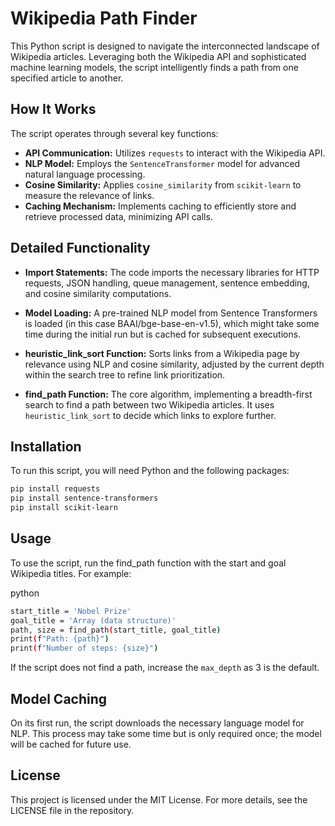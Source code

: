 # Wikipedia Path Finder

This Python script is designed to navigate the interconnected landscape of Wikipedia articles. Leveraging both the Wikipedia API and sophisticated machine learning models, the script intelligently finds a path from one specified article to another. 

## How It Works

The script operates through several key functions:

- **API Communication:** Utilizes `requests` to interact with the Wikipedia API.
- **NLP Model:** Employs the `SentenceTransformer` model for advanced natural language processing.
- **Cosine Similarity:** Applies `cosine_similarity` from `scikit-learn` to measure the relevance of links.
- **Caching Mechanism:** Implements caching to efficiently store and retrieve processed data, minimizing API calls.

## Detailed Functionality

- **Import Statements:** The code imports the necessary libraries for HTTP requests, JSON handling, queue management, sentence embedding, and cosine similarity computations.

- **Model Loading:** A pre-trained NLP model from Sentence Transformers is loaded (in this case BAAI/bge-base-en-v1.5), which might take some time during the initial run but is cached for subsequent executions.

- **heuristic_link_sort Function:** Sorts links from a Wikipedia page by relevance using NLP and cosine similarity, adjusted by the current depth within the search tree to refine link prioritization.

- **find_path Function:** The core algorithm, implementing a breadth-first search to find a path between two Wikipedia articles. It uses `heuristic_link_sort` to decide which links to explore further.

## Installation

To run this script, you will need Python and the following packages:

```bash
pip install requests
pip install sentence-transformers
pip install scikit-learn
```

## Usage

To use the script, run the find_path function with the start and goal Wikipedia titles. For example:

python

```bash
start_title = 'Nobel Prize' 
goal_title = 'Array (data structure)'
path, size = find_path(start_title, goal_title)
print(f"Path: {path}")
print(f"Number of steps: {size}")
```

If the script does not find a path, increase the `max_depth` as 3 is the default.

## Model Caching

On its first run, the script downloads the necessary language model for NLP. This process may take some time but is only required once; the model will be cached for future use.


## License

This project is licensed under the MIT License. For more details, see the LICENSE file in the repository.
